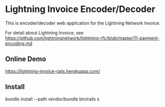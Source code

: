 # Lightning Invoice Encoder/Decoder

This is encoder/decoder web application for the Lightning Network Invoice.

For detail about Lightning Invoice, see https://github.com/lightningnetwork/lightning-rfc/blob/master/11-payment-encoding.md

## Online Demo

https://lightning-invoice-rails.herokuapp.com/

## Install

bundle install --path vendor/bundle
bin/rails s
